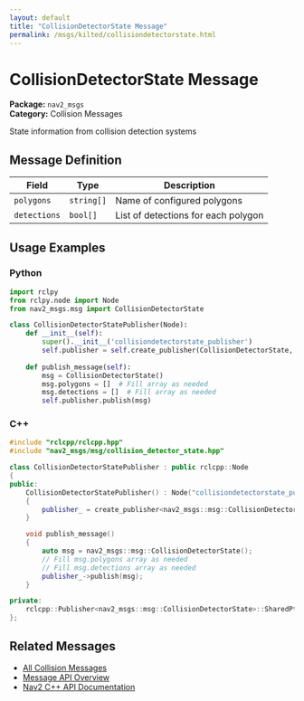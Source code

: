 ```yaml
---
layout: default
title: "CollisionDetectorState Message"
permalink: /msgs/kilted/collisiondetectorstate.html
---
```


# CollisionDetectorState Message

**Package:** `nav2_msgs`  
**Category:** Collision Messages

State information from collision detection systems

## Message Definition

| Field | Type | Description |
|-------|------|-------------|
| `polygons` | `string[]` | Name of configured polygons |
| `detections` | `bool[]` | List of detections for each polygon |



## Usage Examples

### Python

```python
import rclpy
from rclpy.node import Node
from nav2_msgs.msg import CollisionDetectorState

class CollisionDetectorStatePublisher(Node):
    def __init__(self):
        super().__init__('collisiondetectorstate_publisher')
        self.publisher = self.create_publisher(CollisionDetectorState, 'collisiondetectorstate', 10)
        
    def publish_message(self):
        msg = CollisionDetectorState()
        msg.polygons = []  # Fill array as needed
        msg.detections = []  # Fill array as needed
        self.publisher.publish(msg)
```

### C++

```cpp
#include "rclcpp/rclcpp.hpp"
#include "nav2_msgs/msg/collision_detector_state.hpp"

class CollisionDetectorStatePublisher : public rclcpp::Node
{
public:
    CollisionDetectorStatePublisher() : Node("collisiondetectorstate_publisher")
    {
        publisher_ = create_publisher<nav2_msgs::msg::CollisionDetectorState>("collisiondetectorstate", 10);
    }

    void publish_message()
    {
        auto msg = nav2_msgs::msg::CollisionDetectorState();
        // Fill msg.polygons array as needed
        // Fill msg.detections array as needed
        publisher_->publish(msg);
    }

private:
    rclcpp::Publisher<nav2_msgs::msg::CollisionDetectorState>::SharedPtr publisher_;
};
```

## Related Messages

- [All Collision Messages](/kilted/msgs/index.html#collision-messages)
- [Message API Overview](/kilted/msgs/index.html)
- [Nav2 C++ API Documentation](/kilted/html/index.html)
